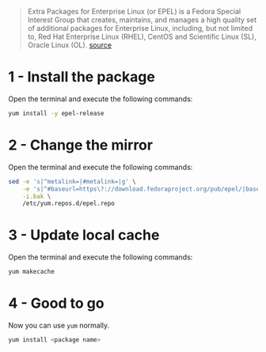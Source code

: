 > Extra Packages for Enterprise Linux (or EPEL) is a Fedora Special Interest Group that creates, maintains, and manages a high quality set of additional packages for Enterprise Linux, including, but not limited to, Red Hat Enterprise Linux (RHEL), CentOS and Scientific Linux (SL), Oracle Linux (OL).
[source](https://fedoraproject.org/wiki/EPEL)

# 1 - Install the package
Open the terminal and execute the following commands:

```sh
yum install -y epel-release
```

# 2 - Change the mirror
Open the terminal and execute the following commands:

```sh
sed -e 's|^metalink=|#metalink=|g' \
    -e 's|^#baseurl=https\?://download.fedoraproject.org/pub/epel/|baseurl={{link}}/|g' \
    -i.bak \
    /etc/yum.repos.d/epel.repo
```

# 3 - Update local cache
Open the terminal and execute the following commands:

```sh
yum makecache
```

# 4 - Good to go
Now you can use `yum` normally.

```sh
yum install <package name>
```
